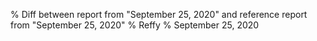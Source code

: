 % Diff between report from "September 25, 2020" and reference report from "September 25, 2020"
% Reffy
% September 25, 2020


